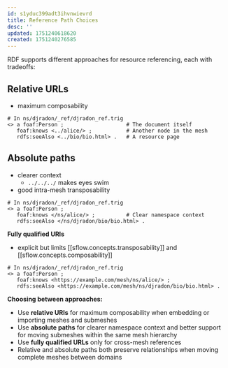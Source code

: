 ```yaml
---
id: s1yduc399adt3ihvnwievrd
title: Reference Path Choices
desc: ''
updated: 1751240618620
created: 1751240276585
---
```



RDF supports different approaches for resource referencing, each with tradeoffs:

## Relative URLs

- maximum composability
```turtle
# In ns/djradon/_ref/djradon_ref.trig
<> a foaf:Person ;                    # The document itself
   foaf:knows <../alice/> ;           # Another node in the mesh
   rdfs:seeAlso <../bio/bio.html> .   # A resource page
```

## Absolute paths

- clearer context
  - `../../../` makes eyes swim
- good intra-mesh transposability
  
```turtle
# In ns/djradon/_ref/djradon_ref.trig
<> a foaf:Person ;
   foaf:knows </ns/alice/> ;          # Clear namespace context
   rdfs:seeAlso </ns/djradon/bio/bio.html> .
```

**Fully qualified URIs** 

- explicit but limits [[sflow.concepts.transposability]] and [[sflow.concepts.composability]]

```turtle
# In ns/djradon/_ref/djradon_ref.trig
<> a foaf:Person ;
   foaf:knows <https://example.com/mesh/ns/alice/> ;
   rdfs:seeAlso <https://example.com/mesh/ns/djradon/bio/bio.html> .
```

**Choosing between approaches:**
- Use **relative URIs** for maximum composability when embedding or importing meshes and submeshes
- Use **absolute paths** for clearer namespace context and better support for moving submeshes within the same mesh hierarchy
- Use **fully qualified URLs** only for cross-mesh references
- Relative and absolute paths both preserve relationships when moving complete meshes between domains